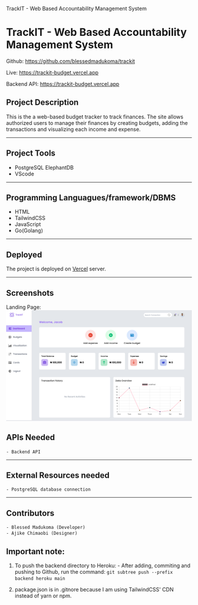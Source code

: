 TrackIT - Web Based Accountability Management System





# TrackIT - Web Based Accountability Management System
Github: https://github.com/blessedmadukoma/trackit

Live: https://trackit-budget.vercel.app

Backend API: https://trackit-budget.vercel.app

## Project Description
This is the a web-based budget tracker to track finances. The site allows authorized users to manage their finances by creating budgets, adding the transactions and visualizing each income and expense.
<hr>

## Project Tools
   - PostgreSQL ElephantDB
   - VScode
<hr>

## Programming Languagues/framework/DBMS
 - HTML
 - TailwindCSS
 - JavaScript
 - Go(Golang)
<hr>

## Deployed
 The project is deployed on [Vercel](https://trackit-budget.vercel.app) server.
<hr>

## Screenshots

Landing Page:
![Landing page](frontend/assets/imgs/trackit-budget-dashboard.png)

## APIs Needed
    - Backend API
<hr>

## External Resources needed
    - PostgreSQL database connection
<hr>

## Contributors
    - Blessed Madukoma (Developer)
    - Ajike Chimaobi (Designer)

## Important note:
1. To push the backend directory to Heroku:
        - After adding, commiting and pushing to Github, run the command: `git subtree push --prefix backend heroku main`

2. package.json is in .gitnore because I am using TailwindCSS' CDN instead of yarn or npm.